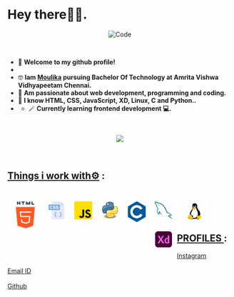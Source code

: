 
# <b>Hey there🙋‍♀️.</b>
<p align="center">
<img src="https://cdn.dribbble.com/users/1059583/screenshots/4171367/coding-freak.gif" alt="Code" width="50%"></p>
<br>

- 👋 <b>Welcome to my github profile!</b>
- 
- 🤓 <b>Iam [Moulika](https://www.instagram.com/moulika_sai_/) pursuing Bachelor Of Technology at Amrita Vishwa Vidhyapeetam Chennai.  </b>
- 🔭 <b>Am passionate about web development, programming and coding.  </b>
- 🤹 <b>I know HTML, CSS, JavaScript, XD, Linux, C and Python..</b>
- - 🪄 <b>Currently learning frontend development 💻.</b>

<br>
<p align="center">
    <a>
        <img src="https://github-readme-stats.vercel.app/api?username=moulika183"/>
</a>
</p>
<br>

## <u>Things i work with⚙️</u> :

<br>
<img align="left" alt="HTML5" width="60px" style="margin:10px"  src="assets/html-5.png" />
<img align="left" alt="CSS3" width="40px" style="margin:10px"  src="assets/css.png" />
<img align="left" alt="JavaScript" width="40px" style="margin:10px"  src="assets/js.png" />
<img align="left" alt="Python" width="40px" style="margin:10px"  src="assets/python.png" />
<img align="left" alt="c" width="40px" style="margin:10px"  src="assets/c.png" />
<img align="left" alt="c" width="40px" style="margin:10px"  src="assets/mysql.png" />
<img align="left" alt="linux" width="60px" style="margin:10px"  src="assets/linux.png" />
<img align="left" alt="Xd" width="40px" style="margin:10px"  src="assets/xd.png" />
<br> 
<br>
<br>

## <u>PROFILES </u> :
[Instagram](https://www.instagram.com/moulika_sai_/)
<br>
<br>
[Email ID](mailto:ch.en.u4cse21232@ch.students.amrita.edu)
<br>
<br>
[Github](https://github.com/moulika183/)
<br>

</span>
